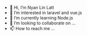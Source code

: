 - 👋 Hi, I’m Nyan Lin Latt
- 👀 I’m interested in laravel and vue.js
- 🌱 I’m currently learning Node.js
- 💞️ I’m looking to collaborate on ...
- 📫 How to reach me ...

<!---
I am Junior web Developer
--->
